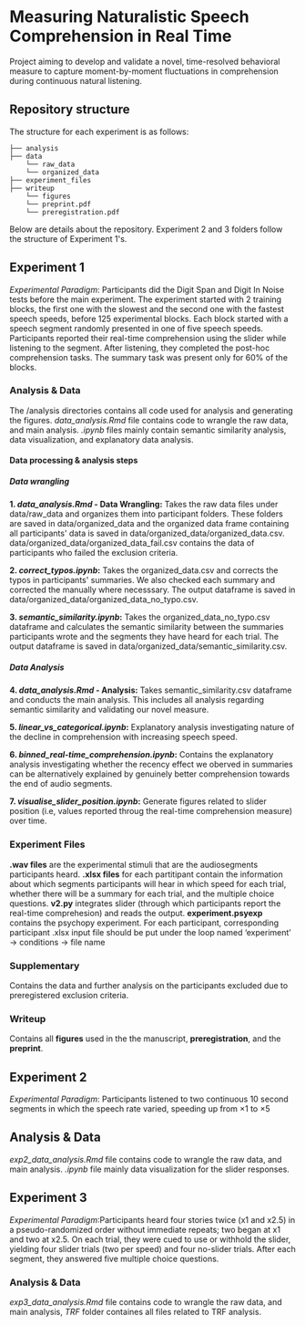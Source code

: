 # Measuring Naturalistic Speech Comprehension in Real Time

Project aiming to develop and validate a novel, time-resolved behavioral measure to capture moment-by-moment fluctuations in comprehension during continuous natural listening.

## Repository structure 
The structure for each experiment is as follows:
```
├── analysis
├── data
    └── raw_data
    └── organized_data
├── experiment_files
├── writeup
    └── figures
    └── preprint.pdf
    └── preregistration.pdf
```
Below are details about the repository. Experiment 2 and 3 folders follow the structure of Experiment 1's.

## Experiment 1 

*Experimental Paradigm*: Participants did the Digit Span and Digit In Noise tests before the main experiment. The experiment started with 2 training blocks, the first one with the slowest and the second one with the fastest speech speeds, before 125 experimental blocks. Each block started with a speech segment randomly presented in one of five speech speeds. Participants reported their real-time comprehension using the slider while listening to the segment. After listening, they completed the post-hoc comprehension tasks. The summary task was present only for 60% of the blocks.

### Analysis & Data

The /analysis directories contains all code used for analysis and generating the figures. *data_analysis.Rmd* file contains code to wrangle the raw data, and main analysis. *.ipynb* files mainly contain semantic similarity analysis, data visualization, and explanatory data analysis. 

#### Data processing & analysis steps 

##### Data wrangling

**1. *data_analysis.Rmd* - Data Wrangling:** Takes the raw data files under data/raw_data and organizes them into participant folders. These folders are saved in data/organized_data and the organized data frame containing all participants' data is saved in data/organized_data/organized_data.csv. data/organized_data/organized_data_fail.csv contains the data of participants who failed the exclusion criteria. 

**2. *correct_typos.ipynb*:** Takes the organized_data.csv and corrects the typos in participants' summaries. We also checked each summary and corrected the manually where necesssary. The output dataframe is saved in data/organized_data/organized_data_no_typo.csv.

**3. *semantic_similarity.ipynb*:** Takes the organized_data_no_typo.csv dataframe and calculates the semantic similarity between the summaries participants wrote and the segments they have heard for each trial. The output dataframe is saved in data/organized_data/semantic_similarity.csv. 

##### Data Analysis

**4. *data_analysis.Rmd* - Analysis:** Takes semantic_similarity.csv dataframe and conducts the main analysis. This includes all analysis regarding semantic similarity and validating our novel measure. 

**5. *linear_vs_categorical.ipynb*:** Explanatory analysis investigating nature of the decline in comprehension with increasing speech speed.

**6. *binned_real-time_comprehension.ipynb*:** Contains the explanatory analysis investigating whether the recency effect we oberved in summaries can be alternatively explained by genuinely better comprehension towards the end of audio segments. 

**7. *visualise_slider_position.ipynb*:** Generate figures related to slider position (i.e, values reported throug the real-time comprehension measure) over time. 

### Experiment Files

**.wav files** are the experimental stimuli that are the audiosegments participants heard. 
**.xlsx files** for each partitipant contain the information about which segments participants will hear in which speed for each trial, whether there will be a summary for each trial, and the multiple choice questions.
**v2.py** integrates slider (through which participants report the real-time comprehesion) and reads the output. 
**experiment.psyexp** contains the psychopy experiment. For each participant, corresponding participant .xlsx input file should be put under the loop named ‘experiment’ -> conditions -> file name

### Supplementary 

Contains the data and further analysis on the participants excluded due to preregistered exclusion criteria. 

### Writeup 

Contains all **figures** used in the the manuscript, **preregistration**, and the **preprint**. 

## Experiment 2

*Experimental Paradigm*: Participants listened to two continuous 10 second segments in which the speech rate varied, speeding up from ×1 to ×5

## Analysis & Data

*exp2_data_analysis.Rmd* file contains code to wrangle the raw data, and main analysis. *.ipynb* file mainly data visualization for the slider responses. 

## Experiment 3

*Experimental Paradigm*:Participants heard four stories twice (x1 and x2.5) in a pseudo-randomized order without immediate repeats; two began at x1 and two at x2.5. On each trial, they were cued to use or withhold the slider, yielding four slider trials (two per speed) and four no-slider trials. After each segment, they answered five multiple choice questions.

### Analysis & Data

*exp3_data_analysis.Rmd* file contains code to wrangle the raw data, and main analysis, *TRF* folder containes all files related to TRF analysis.

